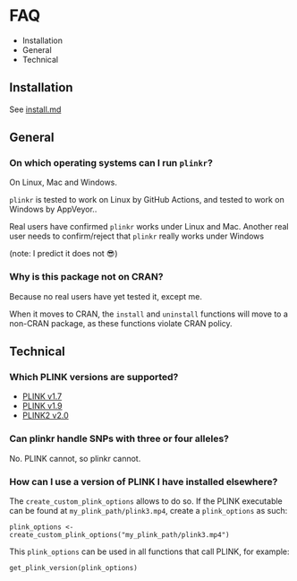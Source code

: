 # FAQ

 * Installation
 * General
 * Technical

## Installation

See [install.md](install.md)

## General

### On which operating systems can I run `plinkr`?

On Linux, Mac and Windows.

`plinkr` is tested to work on Linux by GitHub Actions,
and tested to work on Windows by AppVeyor..

Real users have confirmed `plinkr` works under Linux and Mac.
Another real user needs to confirm/reject 
that `plinkr` really works under Windows

(note: I predict it does not :sunglasses:)

### Why is this package not on CRAN?

Because no real users have yet tested it, except me.

When it moves to CRAN, the `install` and `uninstall` functions will move
to a non-CRAN package, as these functions violate CRAN policy.

## Technical

### Which PLINK versions are supported?

 * [PLINK v1.7](http://zzz.bwh.harvard.edu/plink/)
 * [PLINK v1.9](https://www.cog-genomics.org/plink/1.9/)
 * [PLINK2 v2.0](https://www.cog-genomics.org/plink/2.0/) 

### Can plinkr handle SNPs with three or four alleles?

No. PLINK cannot, so plinkr cannot.

### How can I use a version of PLINK I have installed elsewhere?

The `create_custom_plink_options` allows to do so.
If the PLINK executable can be found at `my_plink_path/plink3.mp4`,
create a `plink_options` as such:

```
plink_options <- create_custom_plink_options("my_plink_path/plink3.mp4")
```

This `plink_options` can be used in all functions that call PLINK,
for example:

```
get_plink_version(plink_options)
```

